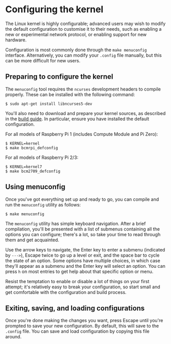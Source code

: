 # Configuring the kernel

The Linux kernel is highly configurable; advanced users may wish to modify the default configuration to customise it to their needs, such as enabling a new or experimental network protocol, or enabling support for new hardware.

Configuration is most commonly done through the `make menuconfig` interface. Alternatively, you can modify your `.config` file manually, but this can be more difficult for new users.

## Preparing to configure the kernel

The `menuconfig` tool requires the `ncurses` development headers to compile properly. These can be installed with the following command:

```
$ sudo apt-get install libncurses5-dev
```

You'll also need to download and prepare your kernel sources, as described in the [build guide](building.md). In particular, ensure you have installed the default configuration.

For all models of Raspberry Pi 1 (includes Compute Module and Pi Zero):

```
$ KERNEL=kernel
$ make bcmrpi_defconfig
```

For all models of Raspberry Pi 2/3:

```
$ KERNEL=kernel7
$ make bcm2709_defconfig
```

## Using menuconfig

Once you've got everything set up and ready to go, you can compile and run the `menuconfig` utility as follows:

```
$ make menuconfig
```

The `menuconfig` utility has simple keyboard navigation. After a brief compilation, you'll be presented with a list of submenus containing all the options you can configure; there's a lot, so take your time to read through them and get acquainted.

Use the arrow keys to navigate, the Enter key to enter a submenu (indicated by `--->`), Escape twice to go up a level or exit, and the space bar to cycle the state of an option. Some options have multiple choices, in which case they'll appear as a submenu and the Enter key will select an option. You can press `h` on most entries to get help about that specific option or menu.

Resist the temptation to enable or disable a lot of things on your first attempt; it's relatively easy to break your configuration, so start small and get comfortable with the configuration and build process.

## Exiting, saving, and loading configurations

Once you're done making the changes you want, press Escape until you're prompted to save your new configuration. By default, this will save to the `.config` file. You can save and load configuration by copying this file around.
